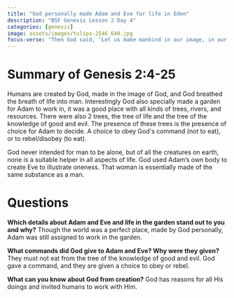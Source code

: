 ```yaml
---
title: "God personally made Adam and Eve for life in Eden"
description: "BSF Genesis Lesson 2 Day 4"
categories: [genesis]
image: assets/images/tulips-2546_640.jpg
focus-verse: "Then God said, ‘Let us make mankind in our image, in our likeness, so that they may rule over the fish in the sea and the birds in the sky, over the livestock and all the wild animals, and over all the creatures that move along the ground. – Genesis 1:26"
---
```


# Summary of Genesis 2:4-25

Humans are created by God, made in the image of God, and God breathed the breath of life into man. Interestingly God also specially made a garden for Adam to work in, it was a good place with all kinds of trees, rivers, and resources. There were also 2 trees, the tree of life and the tree of the knowledge of good and evil. The presence of these trees is the presence of choice for Adam to decide. A choice to obey God's command (not to eat), or to rebel/disobey (to eat).

God never intended for man to be alone, but of all the creatures on earth, none is a suitable helper in all aspects of life. God used Adam’s own body to create Eve to illustrate oneness. That woman is essentially made of the same substance as a man. 

# Questions

**Which details about Adam and Eve and life in the garden stand out to you and why?** Though the world was a perfect place, made by God personally, Adam was still assigned to work in the garden. 

**What commands did God give to Adam and Eve? Why were they given?** They must not eat from the tree of the knowledge of good and evil. God gave a command, and they are given a choice to obey or rebel.

**What can you know about God from creation?** God has reasons for all His doings and invited humans to work with Him.
